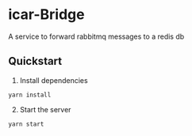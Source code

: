 # icar-Bridge
A service to forward rabbitmq messages to a redis db

## Quickstart

1. Install dependencies
```
yarn install
```

2. Start the server
```
yarn start
```